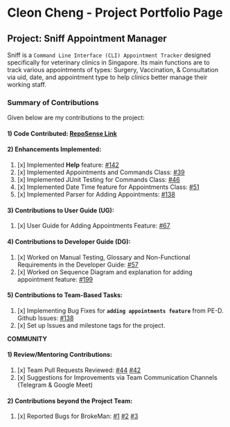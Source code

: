 # Cleon Cheng - Project Portfolio Page

## Project: Sniff Appointment Manager

Sniff is a `Command Line Interface (CLI) Appointment Tracker` designed specifically for veterinary clinics in Singapore.
Its main functions are to track various appointments of types: Surgery, Vaccination, & Consultation via uid, date, and appointment type to help clinics better manage their working staff.
<br>

### Summary of Contributions

Given below are my contributions to the project:

#### 1) Code Contributed: [RepoSense Link](https://nus-cs2113-ay2223s2.github.io/tp-dashboard/?search=cleoncheng2000&breakdown=true) <br>

#### 2) Enhancements Implemented: <br>
1. [x] Implemented **Help** feature: [#142](https://github.com/AY2223S2-CS2113-W12-1/tp/pull/142)
2. [x] Implemented Appointments and Commands Class: [#39](https://github.com/AY2223S2-CS2113-W12-1/tp/pull/39)
3. [x] Implemented JUnit Testing for Commands Class: [#46](https://github.com/AY2223S2-CS2113-W12-1/tp/pull/46)
4. [x] Implemented Date Time feature for Appointments Class: [#51](https://github.com/AY2223S2-CS2113-W12-1/tp/pull/51)
5. [x] Implemented Parser for Adding Appointments: [#138](https://github.com/AY2223S2-CS2113-W12-1/tp/pull/138)

#### 3) Contributions to User Guide (UG): <br>
1. [x] User Guide for Adding Appointments Feature: [#67](https://github.com/AY2223S2-CS2113-W12-1/tp/pull/67)

#### 4) Contributions to Developer Guide (DG): <br>
1. [x] Worked on Manual Testing, Glossary and Non-Functional Requirements in the Developer Guide: [#57](https://github.com/AY2223S2-CS2113-W12-1/tp/pull/57)
2. [x] Worked on Sequence Diagram and explanation for adding appointment feature: [#199](https://github.com/AY2223S2-CS2113-W12-1/tp/pull/199)

#### 5) Contributions to Team-Based Tasks: <br>
1. [x] Implementing Bug Fixes for **`adding appointments feature`** from PE-D. Github Issues: [#138](https://github.com/AY2223S2-CS2113-W12-1/tp/pull/138)
2. [x] Set up Issues and milestone tags for the project.

**COMMUNITY** <br>
#### 1) Review/Mentoring Contributions: <br>
1. [x] Team Pull Requests Reviewed: [#44](https://github.com/AY2223S2-CS2113-W12-1/tp/pull/44) [#42](https://github.com/AY2223S2-CS2113-W12-1/tp/pull/42)
2. [x] Suggestions for Improvements via Team Communication Channels (Telegram & Google Meet)

#### 2) Contributions beyond the Project Team: <br>
1. [x] Reported Bugs for BrokeMan: [#1](https://github.com/cleoncheng2000/ped/issues/1) [#2](https://github.com/cleoncheng2000/ped/issues/2) [#3](https://github.com/cleoncheng2000/ped/issues/3)
